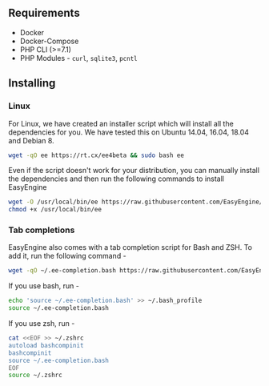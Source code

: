 ## Requirements

* Docker
* Docker-Compose
* PHP CLI (>=7.1)
* PHP Modules - `curl`, `sqlite3`, `pcntl`

## Installing

### Linux

For Linux, we have created an installer script which will install all the dependencies for you. We have tested this on Ubuntu 14.04, 16.04, 18.04 and Debian 8.

```bash
wget -qO ee https://rt.cx/ee4beta && sudo bash ee
```

Even if the script doesn't work for your distribution, you can manually install the dependencies and then run the following commands to install EasyEngine

```bash
wget -O /usr/local/bin/ee https://raw.githubusercontent.com/EasyEngine/easyengine-builds/master/phar/easyengine.phar
chmod +x /usr/local/bin/ee
```

### Tab completions

EasyEngine also comes with a tab completion script for Bash and ZSH. To add it, run the following command - 
```bash
wget -qO ~/.ee-completion.bash https://raw.githubusercontent.com/EasyEngine/easyengine/develop-v4/utils/ee-completion.bash
```

If you use bash, run - 
```bash
echo 'source ~/.ee-completion.bash' >> ~/.bash_profile
source ~/.ee-completion.bash
```

If you use zsh, run - 
```bash
cat <<EOF >> ~/.zshrc
autoload bashcompinit
bashcompinit
source ~/.ee-completion.bash
EOF
source ~/.zshrc
```
